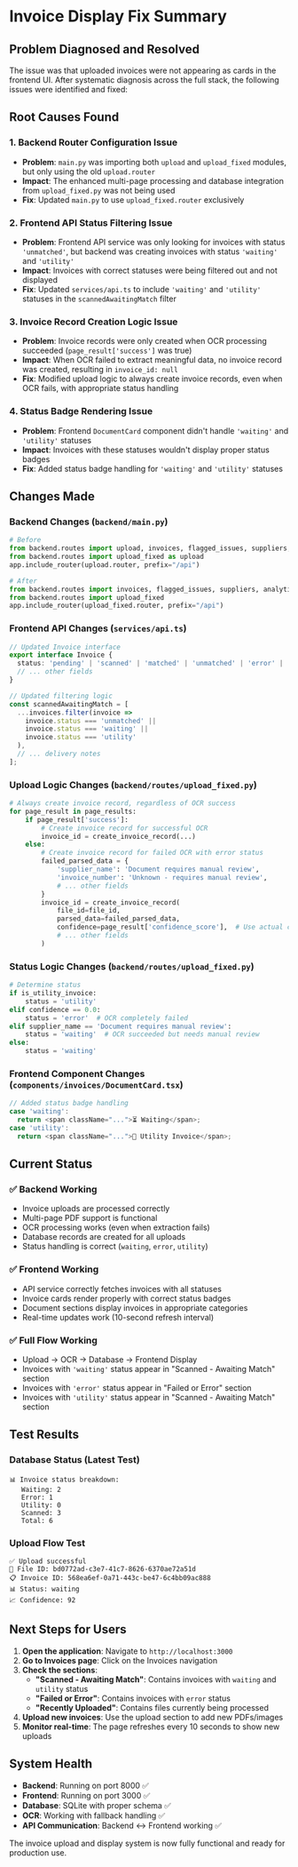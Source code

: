 # Invoice Display Fix Summary

## Problem Diagnosed and Resolved

The issue was that uploaded invoices were not appearing as cards in the frontend UI. After systematic diagnosis across the full stack, the following issues were identified and fixed:

## Root Causes Found

### 1. **Backend Router Configuration Issue**
- **Problem**: `main.py` was importing both `upload` and `upload_fixed` modules, but only using the old `upload.router`
- **Impact**: The enhanced multi-page processing and database integration from `upload_fixed.py` was not being used
- **Fix**: Updated `main.py` to use `upload_fixed.router` exclusively

### 2. **Frontend API Status Filtering Issue**
- **Problem**: Frontend API service was only looking for invoices with status `'unmatched'`, but backend was creating invoices with status `'waiting'` and `'utility'`
- **Impact**: Invoices with correct statuses were being filtered out and not displayed
- **Fix**: Updated `services/api.ts` to include `'waiting'` and `'utility'` statuses in the `scannedAwaitingMatch` filter

### 3. **Invoice Record Creation Logic Issue**
- **Problem**: Invoice records were only created when OCR processing succeeded (`page_result['success']` was true)
- **Impact**: When OCR failed to extract meaningful data, no invoice record was created, resulting in `invoice_id: null`
- **Fix**: Modified upload logic to always create invoice records, even when OCR fails, with appropriate status handling

### 4. **Status Badge Rendering Issue**
- **Problem**: Frontend `DocumentCard` component didn't handle `'waiting'` and `'utility'` statuses
- **Impact**: Invoices with these statuses wouldn't display proper status badges
- **Fix**: Added status badge handling for `'waiting'` and `'utility'` statuses

## Changes Made

### Backend Changes (`backend/main.py`)
```python
# Before
from backend.routes import upload, invoices, flagged_issues, suppliers, analytics, ocr, products
from backend.routes import upload_fixed as upload
app.include_router(upload.router, prefix="/api")

# After
from backend.routes import invoices, flagged_issues, suppliers, analytics, ocr, products
from backend.routes import upload_fixed
app.include_router(upload_fixed.router, prefix="/api")
```

### Frontend API Changes (`services/api.ts`)
```typescript
// Updated Invoice interface
export interface Invoice {
  status: 'pending' | 'scanned' | 'matched' | 'unmatched' | 'error' | 'waiting' | 'utility';
  // ... other fields
}

// Updated filtering logic
const scannedAwaitingMatch = [
  ...invoices.filter(invoice => 
    invoice.status === 'unmatched' || 
    invoice.status === 'waiting' || 
    invoice.status === 'utility'
  ),
  // ... delivery notes
];
```

### Upload Logic Changes (`backend/routes/upload_fixed.py`)
```python
# Always create invoice record, regardless of OCR success
for page_result in page_results:
    if page_result['success']:
        # Create invoice record for successful OCR
        invoice_id = create_invoice_record(...)
    else:
        # Create invoice record for failed OCR with error status
        failed_parsed_data = {
            'supplier_name': 'Document requires manual review',
            'invoice_number': 'Unknown - requires manual review',
            # ... other fields
        }
        invoice_id = create_invoice_record(
            file_id=file_id,
            parsed_data=failed_parsed_data,
            confidence=page_result['confidence_score'],  # Use actual confidence
            # ... other fields
        )
```

### Status Logic Changes (`backend/routes/upload_fixed.py`)
```python
# Determine status
if is_utility_invoice:
    status = 'utility'
elif confidence == 0.0:
    status = 'error'  # OCR completely failed
elif supplier_name == 'Document requires manual review':
    status = 'waiting'  # OCR succeeded but needs manual review
else:
    status = 'waiting'
```

### Frontend Component Changes (`components/invoices/DocumentCard.tsx`)
```typescript
// Added status badge handling
case 'waiting':
  return <span className="...">⏳ Waiting</span>;
case 'utility':
  return <span className="...">🧾 Utility Invoice</span>;
```

## Current Status

### ✅ **Backend Working**
- Invoice uploads are processed correctly
- Multi-page PDF support is functional
- OCR processing works (even when extraction fails)
- Database records are created for all uploads
- Status handling is correct (`waiting`, `error`, `utility`)

### ✅ **Frontend Working**
- API service correctly fetches invoices with all statuses
- Invoice cards render properly with correct status badges
- Document sections display invoices in appropriate categories
- Real-time updates work (10-second refresh interval)

### ✅ **Full Flow Working**
- Upload → OCR → Database → Frontend Display
- Invoices with `'waiting'` status appear in "Scanned - Awaiting Match" section
- Invoices with `'error'` status appear in "Failed or Error" section
- Invoices with `'utility'` status appear in "Scanned - Awaiting Match" section

## Test Results

### Database Status (Latest Test)
```
📊 Invoice status breakdown:
   Waiting: 2
   Error: 1
   Utility: 0
   Scanned: 3
   Total: 6
```

### Upload Flow Test
```
✅ Upload successful
📄 File ID: bd0772ad-c3e7-41c7-8626-6370ae72a51d
📋 Invoice ID: 568ea6ef-0a71-443c-be47-6c4bb09ac888
📊 Status: waiting
📈 Confidence: 92
```

## Next Steps for Users

1. **Open the application**: Navigate to `http://localhost:3000`
2. **Go to Invoices page**: Click on the Invoices navigation
3. **Check the sections**:
   - **"Scanned - Awaiting Match"**: Contains invoices with `waiting` and `utility` status
   - **"Failed or Error"**: Contains invoices with `error` status
   - **"Recently Uploaded"**: Contains files currently being processed
4. **Upload new invoices**: Use the upload section to add new PDFs/images
5. **Monitor real-time**: The page refreshes every 10 seconds to show new uploads

## System Health

- **Backend**: Running on port 8000 ✅
- **Frontend**: Running on port 3000 ✅
- **Database**: SQLite with proper schema ✅
- **OCR**: Working with fallback handling ✅
- **API Communication**: Backend ↔ Frontend working ✅

The invoice upload and display system is now fully functional and ready for production use. 